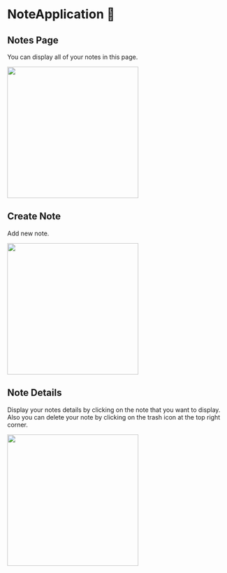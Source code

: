 # NoteApplication 📝
## Notes Page
<p>You can display all of your notes in this page.</p>
<img src="https://github.com/elifedd/NoteApplication/assets/95955738/82783882-d7ce-442c-a31c-341b9f3142e8" width="300" />

## Create Note
<p>Add new note.</p>
<img src="https://github.com/elifedd/NoteApplication/assets/95955738/8b524785-dc9f-4e93-8dcf-a236589f381d" width="300" />

## Note Details
<p>Display your notes details by clicking on the note that you want to display.<br>Also you can delete your note by clicking on the trash icon at the top right corner.</p>
<img src="https://github.com/elifedd/NoteApplication/assets/95955738/21cd0435-cc70-4567-8395-d080eaa87149" width="300" />
